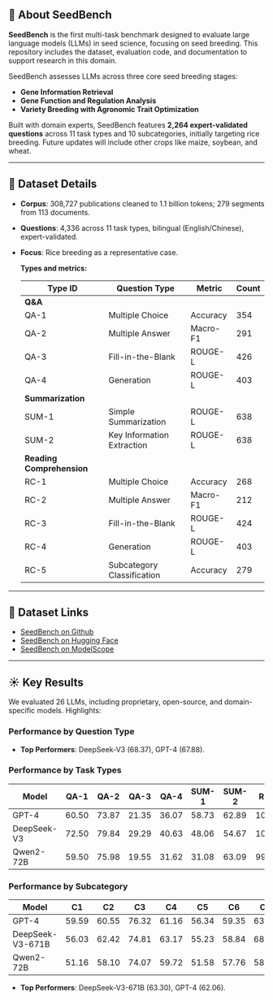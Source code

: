 ## 🌾 About SeedBench

**SeedBench** is the first multi-task benchmark designed to evaluate large language models (LLMs) in seed science, focusing on seed breeding. This repository includes the dataset, evaluation code, and documentation to support research in this domain.

SeedBench assesses LLMs across three core seed breeding stages:
- **Gene Information Retrieval**
- **Gene Function and Regulation Analysis**
- **Variety Breeding with Agronomic Trait Optimization**

Built with domain experts, SeedBench features **2,264 expert-validated questions** across 11 task types and 10 subcategories, initially targeting rice breeding. Future updates will include other crops like maize, soybean, and wheat.

---

## 🔎 Dataset Details

- **Corpus**: 308,727 publications cleaned to 1.1 billion tokens; 279 segments from 113 documents.
- **Questions**: 4,336 across 11 task types, bilingual (English/Chinese), expert-validated.
- **Focus**: Rice breeding as a representative case.

  **Types and metrics:**


  <div align="center">

  | Type ID | Question Type              | Metric   | Count |
  |---------|----------------------------|----------|-------|
  | **Q&A** |                            |          |       |
  | QA-1    | Multiple Choice            | Accuracy | 354   |
  | QA-2    | Multiple Answer            | Macro-F1 | 291   |
  | QA-3    | Fill-in-the-Blank          | ROUGE-L  | 426   |
  | QA-4    | Generation                 | ROUGE-L  | 403   |
  | **Summarization** |                  |          |       |
  | SUM-1   | Simple Summarization       | ROUGE-L  | 638   |
  | SUM-2   | Key Information Extraction | ROUGE-L  | 638   |
  | **Reading Comprehension** |          |          |       |
  | RC-1    | Multiple Choice            | Accuracy | 268   |
  | RC-2    | Multiple Answer            | Macro-F1 | 212   |
  | RC-3    | Fill-in-the-Blank          | ROUGE-L  | 424   |
  | RC-4    | Generation                 | ROUGE-L  | 403   |
  | RC-5    | Subcategory Classification | Accuracy | 279   |

  </div>


---

## 📂 Dataset Links

- [SeedBench on Github](https://github.com/open-sciencelab/SeedBench)
- [SeedBench on Hugging Face](https://huggingface.co/datasets/yj12869741/SeedBench)
- [SeedBench on ModelScope](https://www.modelscope.cn/datasets/y12869741/SeedBench/summary)

---

## ☀️ Key Results

We evaluated 26 LLMs, including proprietary, open-source, and domain-specific models. Highlights:

### Performance by Question Type

- **Top Performers**: DeepSeek-V3 (68.37), GPT-4 (67.88).

### Performance by Task Types

| Model            | QA-1 | QA-2 | QA-3 | QA-4 | SUM-1 | SUM-2 | RC-1 | RC-2 | RC-3 | RC-4 | RC-5 | Avg  |
|------------------|------|------|------|------|-------|-------|------|------|------|------|------|------|
| GPT-4           | 60.50| 73.87| 21.35| 36.07| 58.73 | 62.89 | 100.00| 96.44| 87.86| 62.29| 86.74| 67.88|
| DeepSeek-V3     | 72.50| 79.84| 29.29| 40.63| 48.06 | 54.67 | 100.00| 97.22| 87.89| 55.19| 86.74| 68.37|
| Qwen2-72B       | 59.50| 75.98| 19.55| 31.62| 31.08 | 63.09 | 99.12 | 94.24| 72.20| 51.58| 89.96| 62.54|

### Performance by Subcategory

| Model             | C1   | C2   | C3   | C4   | C5   | C6   | C7   | C8   | C9   | C10  | Avg  |
|-------------------|------|------|------|------|------|------|------|------|------|------|------|
| GPT-4            | 59.59| 60.55| 76.32| 61.16| 56.34| 59.35| 63.67| 64.74| 60.65| 67.66| 62.06|
| DeepSeek-V3-671B | 56.03| 62.42| 74.81| 63.17| 55.23| 58.84| 68.23| 69.04| 66.46| 68.48| 63.30|
| Qwen2-72B        | 51.16| 58.10| 74.07| 59.72| 51.58| 57.76| 58.85| 61.63| 56.69| 59.11| 57.62|

- **Top Performers**: DeepSeek-V3-671B (63.30), GPT-4 (62.06).
